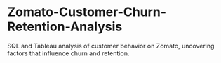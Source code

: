 # Zomato-Customer-Churn-Retention-Analysis
SQL and Tableau analysis of customer behavior on Zomato, uncovering factors that influence churn and retention.
